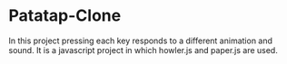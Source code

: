 # Patatap-Clone
In this project pressing each key responds to a different animation and sound. It is a javascript project in  which howler.js and paper.js are used.
